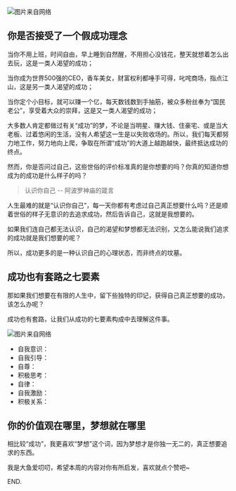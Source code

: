 ![图片来自网络](http://image.dayuaidaodao.com/writing/image/success.jpeg)


## 你是否接受了一个假成功理念

当你不用上班，时间自由，早上睡到自然醒，不用担心没钱花，整天就想着怎么出去玩，这是一类人渴望的成功；

当你成为世界500强的CEO，香车美女，财富权利都唾手可得，叱咤商场，指点江山，这是另一类人渴望的成功；

当你定个小目标，就可以赚一个亿，每天数钱数到手抽筋，被众多粉丝奉为“国民老公”，享受着大众的崇拜，这是又一类人渴望的成功；

大多数人肯定都做过有关“成功”的梦，不论是当明星、赚大钱、住豪宅、或是当大老板、过着悠闲的生活，没有人希望这一生是以失败收场的。所以，我们每天都努力地工作，努力地向上爬，争取在所谓“成功”的大道上越跑越快，最终抵达成功的终点。

然而，你是否问过自己，这些世俗的评价标准真的是你想要的吗？你真的知道你想成为的成功是什么样子的吗？

> 认识你自己 -- 阿波罗神庙的箴言

人生最难的就是“认识你自己”，每一天你都有考虑过自己真正想要什么吗？还是顺着世俗的样子无意识的去追求成功，然后告诉自己，这就是我想要的。

如果我们连自己都无法认识，自己的渴望和梦想都无法识别，又怎么能说我们追求的成功就是我们想要的呢？

所以，成功更多的是一种认识自己的心理状态，而非终点的坟墓。

## 成功也有套路之七要素

那如果我们想要在有限的人生中，留下些独特的印记，获得自己真正想要的成功，该怎么办呢？

成功也有套路，让我们从成功的七要素构成中去理解这件事。

![图片来自网络](http://image.dayuaidaodao.com/wrting/image/seven-factors-of-success-imageslim.png)

- 自我意识：
- 自我引导：
- 自尊：
- 积极思考：
- 自律：
- 自我激励：
- 积极关系：

## 你的价值观在哪里，梦想就在哪里

相比较“成功”，我更喜欢“梦想”这个词，因为梦想才是你独一无二的，真正想要追求的东西。




我是大鱼爱叨叨，希望本周的内容对你有所启发，喜欢就点个赞吧~

END.
